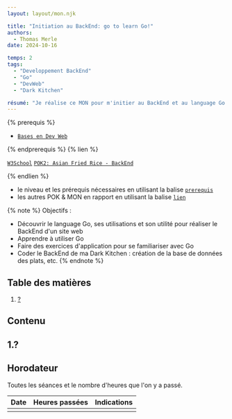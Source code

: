 ```yaml
---
layout: layout/mon.njk

title: "Initiation au BackEnd: go to learn Go!"
authors:
  - Thomas Merle
date: 2024-10-16

temps: 2
tags:
  - "Developpement BackEnd"
  - "Go"
  - "DevWeb"
  - "Dark Kitchen"

résumé: "Je réalise ce MON pour m'initier au BackEnd et au language Go afin de pouvoir me lancer dans le codage du BackEnd de ma Dark Kitchen, qui fait l'objet de mon POK2. Je vais probablement utiliser un tutoriel en ligne et utiliser la documentation Go."
---
```


{% prerequis %}

- [`Bases en Dev Web`](/cs/contribuer-au-site/#prerequis)

{% endprerequis %}
{% lien %}

[`W3School`](https://www.w3schools.com/html/default.asp)
[`POK2: Asian Fried Rice - BackEnd`](https://francoisbrucker.github.io/do-it/promos/2024-2025/Merle-Thomas/pok/temps-2/)

{% endlien %}

- le niveau et les prérequis nécessaires en utilisant la balise [`prerequis`](/cs/contribuer-au-site/#prerequis)
- les autres POK & MON en rapport en utilisant la balise [`lien`](/cs/contribuer-au-site/#lien)

{% note %}
Objectifs :
- Découvrir le language Go, ses utilisations et son utilité pour réaliser le BackEnd d'un site web
- Apprendre à utiliser Go
- Faire des exercices d'application pour se familiariser avec Go
- Coder le BackEnd de ma Dark Kitchen : création de la base de données des plats, etc.
{% endnote %}

## Table des matières<a name="table-des-matières"></a>
1. [?](#?)
    

## Contenu

## 1.?<a name="?"></a>



## Horodateur

Toutes les séances et le nombre d'heures que l'on y a passé.

| Date | Heures passées | Indications |
| -------- | -------- |-------- |
|   | |  |


